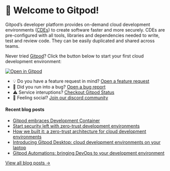 # 👋 Welcome to Gitpod!

Gitpod’s developer platform provides on-demand cloud development environments ([CDEs](https://www.gitpod.io/cde)) to create software faster and more securely. CDEs are pre-configured with all tools, libraries and dependencies needed to write, test and review code. They can be easily duplicated and shared across teams.

Never tried [Gitpod](https://www.gitpod.io/)? Click the button below to start your first cloud development environment:

[![Open in Gitpod](https://gitpod.io/button/open-in-gitpod.svg)](https://gitpod.new)

* 💡 Do you have a feature request in mind? [Open a feature request](https://github.com/gitpod-io/gitpod/issues/new?assignees=&labels=&template=feature_request.md&title=)
* 🐛 Did you run into a bug? [Open a bug report](https://github.com/gitpod-io/gitpod/issues/new?assignees=&labels=bug&template=bug_report.yml)
* ⚠️ Service interuptions? [Checkout Gitpod Status](https://gitpodstatus.com/)
* 🦩 Feeling social? [Join our discord community](https://www.gitpod.io/chat)

#### Recent blog posts

<!--START_SECTION:feed-->
* [Gitpod embraces Development Container](https://www.gitpod.io/blog/gitpod-supports-development-container)
* [Start security left with zero-trust development environments](https://www.gitpod.io/blog/zero-trust-development-environments)
* [How we built it: a zero-trust architecture for cloud development environments](https://www.gitpod.io/blog/how-we-built-it-zero-trust-architecture)
* [Introducing Gitpod Desktop: cloud development environments on your laptop](https://www.gitpod.io/blog/introducing-gitpod-desktop)
* [Gitpod Automations: bringing DevOps to your development environment](https://www.gitpod.io/blog/introducing-automations)
<!--END_SECTION:feed-->

[View all blog posts &rarr;](https://www.gitpod.io/blog)

